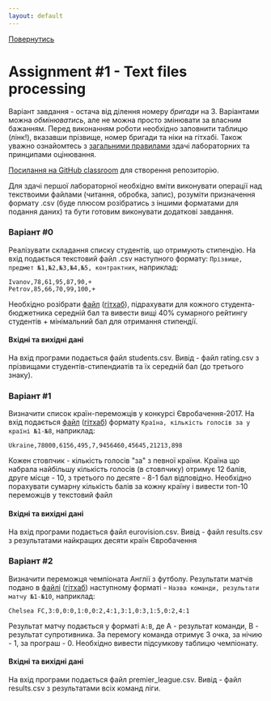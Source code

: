 ```yaml
---
layout: default
---
```

[Повернутись](../index.md)
# [](#header-1)Assignment #1 - Text files processing

Варіант завдання - остача від ділення номеру _бригади_ на 3. Варіантами можна _обмінюватись_, 
але не можна просто змінювати за власним бажанням. Перед виконанням роботи необхідно заповнити таблицю (лінк!), вказавши прізвище, номер бригади та ніки на гітхабі. Також уважно ознайомтесь з [загальними правилами](../index.md) здачі лабораторних та принципами оцінювання. 

[Посилання на GitHub classroom](https://classroom.github.com/group-assignment-invitations/19f1653e95e6cd34383c7f42e43884a1) для створення репозиторію.

Для здачі першої лабораторної необхідно вміти виконувати операції над текствоими файлами (читання, обробка, запис), розуміти призначення формату .csv (буде плюсом розібратись з іншими форматами для подання даних) та бути готовим виконувати додаткові завдання.

### [](#header-4)Варіант #0
Реалізувати складання списку студентів, що отримують стипендію. На вхід подається текстовий файл .csv наступного формату:
`Прізвище, предмет №1,№2,№3,№4,№5, контрактник`, наприклад:

```csv
Ivanov,78,61,95,87,90,+
Petrov,85,66,70,99,100,+
```

Необхідно розібрати [файл](students.csv) ([гітхаб](https://github.com/ProgramEngineeringKPI/Introduction-To-Programming/blob/master/labs_spring_2017/students.csv)), підрахувати для кожного студента-бюджетника середній бал та вивести вищі 40% сумарного рейтингу студентів + мінімальний бал для отримання стипендії. 

#### Вхідні та вихідні дані
На вхід програми подається файл students.csv. Вивід - файл rating.csv з прізвищами студентів-стипендиатів та їх середній бал (до третього знаку).


### [](#header-4)Варіант #1
Визначити список країн-переможців у конкурсі Євробачення-2017. На вхід подається [файл](eurovision.csv) ([гітхаб](https://github.com/ProgramEngineeringKPI/Introduction-To-Programming/blob/master/labs_spring_2017/eurovision.csv)) формату `Країна, кількість голосів за у країні №1-№8`, наприклад:
```csv
Ukraine,78000,6156,495,7,9456460,45645,21213,898
```
Кожен стовпчик - кількість голосів "за" з певної країни. Країна що набрала найбільшу кількість голосів (в стовпчику) отримує 12 балів, друге місце - 10, з третього по десяте - 8-1 бал відповідно. Необхідно порахувати сумарну кількість балів за кожну країну і вивести топ-10 переможців у текстовий файл 
 
#### Вхідні та вихідні дані
На вхід програми подається файл eurovision.csv. Вивід - файл results.csv з результатами найкращих десяти країн Євробачення

### [](#header-4)Варіант #2
Визначити переможця чемпіоната Англії з футболу. Результати матчів подано в [файлі](premier_league.csv) ([гітхаб](https://github.com/ProgramEngineeringKPI/Introduction-To-Programming/blob/master/labs_spring_2017/premier_league.csv)) наступному форматі - `Назва команди, результати матчу №1-№10`, наприклад:
```csv
Chelsea FC,3:0,0:0,1:0,0:2,4:1,3:1,0:3,1:5,0:2,4:1
```
Результат матчу подається у форматі `A:B`, де А - результат команди, В - результат супротивника. За перемогу команда отримує 3 очка, за нічию - 1, за програш - 0. Необхідно вивести підсумкову таблицю чемпіонату.

#### Вхідні та вихідні дані
На вхід програми подається файл premier_league.csv. Вивід - файл results.csv з результатами всіх команд ліги.
